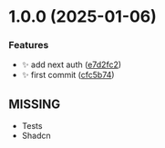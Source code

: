 # 1.0.0 (2025-01-06)


### Features

* :sparkles: add next auth ([e7d2fc2](https://github.com/Fixed-My-City/frontend/commit/e7d2fc28c310d1fed829a15a1392c3ad8d23a959))
* :sparkles: first commit ([cfc5b74](https://github.com/Fixed-My-City/frontend/commit/cfc5b74df0b696a75c0396525cfde50c194b0e15))


## MISSING

- Tests
- Shadcn